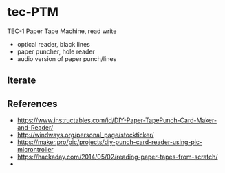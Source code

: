 # tec-PTM
TEC-1 Paper Tape Machine, read write

- optical reader, black lines
- paper puncher, hole reader
- audio version of paper punch/lines

## Iterate


## References
- https://www.instructables.com/id/DIY-Paper-TapePunch-Card-Maker-and-Reader/
- http://windways.org/personal_page/stockticker/
- https://maker.pro/pic/projects/diy-punch-card-reader-using-pic-microntroller
- https://hackaday.com/2014/05/02/reading-paper-tapes-from-scratch/
- 

